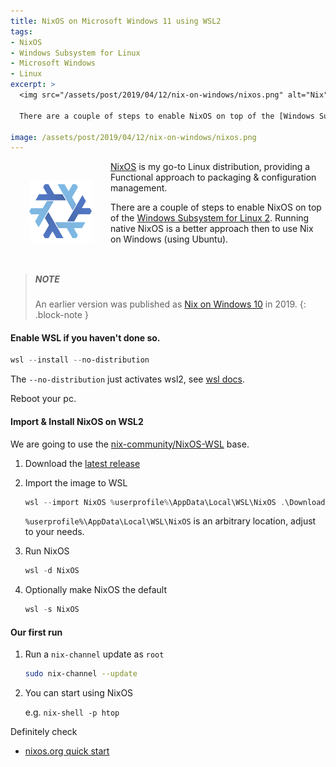 ```yaml
---
title: NixOS on Microsoft Windows 11 using WSL2
tags: 
- NixOS
- Windows Subsystem for Linux
- Microsoft Windows
- Linux
excerpt: >
  <img src="/assets/post/2019/04/12/nix-on-windows/nixos.png" alt="Nix" height="100" width="100" style="float: left; padding: 30px;" /> [NixOS](https://nixos.org) is my go-to Linux distribution, providing a Functional approach to packaging & configuration management. 

  There are a couple of steps to enable NixOS on top of the [Windows Subsystem for Linux 2](https://learn.microsoft.com/en-us/windows/wsl/).

image: /assets/post/2019/04/12/nix-on-windows/nixos.png
---
```


<img src="/assets/post/2019/04/12/nix-on-windows/nixos.png" alt="Nix" height="100" width="100" style="float: left; padding: 30px;" /> [NixOS](https://nixos.org) is my go-to Linux distribution, providing a Functional approach to packaging & configuration management. 

There are a couple of steps to enable NixOS on top of the [Windows Subsystem for Linux 2](https://learn.microsoft.com/en-us/windows/wsl/). Running native NixOS is a better approach then to use Nix on Windows (using Ubuntu).
<br style="clear: both;">

> ##### NOTE
>
> An earlier version was published as [Nix on Windows 10](/2019/04/12/nix-on-windows) in 2019.
{: .block-note }

#### Enable WSL if you haven't done so.

```powershell
wsl --install --no-distribution
```
The `--no-distribution` just activates wsl2, see [wsl docs](https://learn.microsoft.com/en-us/windows/wsl/basic-commands#install).

Reboot your pc.

#### Import & Install NixOS on WSL2

We are going to use the [nix-community/NixOS-WSL](https://github.com/nix-community/NixOS-WSL) base.

1. Download the [latest release](https://github.com/nix-community/NixOS-WSL/releases/latest)

2. Import the image to WSL

    ```powershell
    wsl --import NixOS %userprofile%\AppData\Local\WSL\NixOS .\Downloads\NixOS\nixos-wsl.tar.gz
    ```

    `%userprofile%\AppData\Local\WSL\NixOS` is an arbitrary location, adjust to your needs.

3. Run NixOS 
  
    ```powershell
    wsl -d NixOS
    ```

4. Optionally make NixOS the default

    ```powershell
    wsl -s NixOS
    ```

#### Our first run

1. Run a `nix-channel` update as `root`

    ```bash
    sudo nix-channel --update
    ```

2. You can start using NixOS

    e.g. `nix-shell -p htop`


Definitely check 
    
  - [nixos.org quick start](https://nixos.org/manual/nix/stable/quick-start.html)
